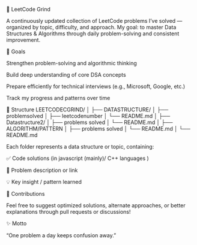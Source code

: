 🧠 LeetCode Grind

A continuously updated collection of LeetCode problems I’ve solved — organized by topic, difficulty, and approach.
My goal: to master Data Structures & Algorithms through daily problem-solving and consistent improvement.

🚀 Goals

Strengthen problem-solving and algorithmic thinking

Build deep understanding of core DSA concepts

Prepare efficiently for technical interviews (e.g., Microsoft, Google, etc.)

Track my progress and patterns over time

📂 Structure
 LEETCODECGRIND/
│
├── DATASTRUCTURE/
│   ├── problemsolved
│   ├── leetcodenumber
│   └── README.md
│
├── Datastructure2/
│   ├── problems solved
│   └── README.md
│
├── ALGORITHM/PATTERN
│   ├── problems solved
│   └── README.md
│
└── README.md
  
  Each folder represents a data structure or topic, containing:

✅ Code solutions (in javascript (mainly)/ C++ languages )

🧩 Problem description or link

💡 Key insight / pattern learned

🤝 Contributions

Feel free to suggest optimized solutions, alternate approaches, or better explanations through pull requests or discussions!

✨ Motto

“One problem a day keeps confusion away.”